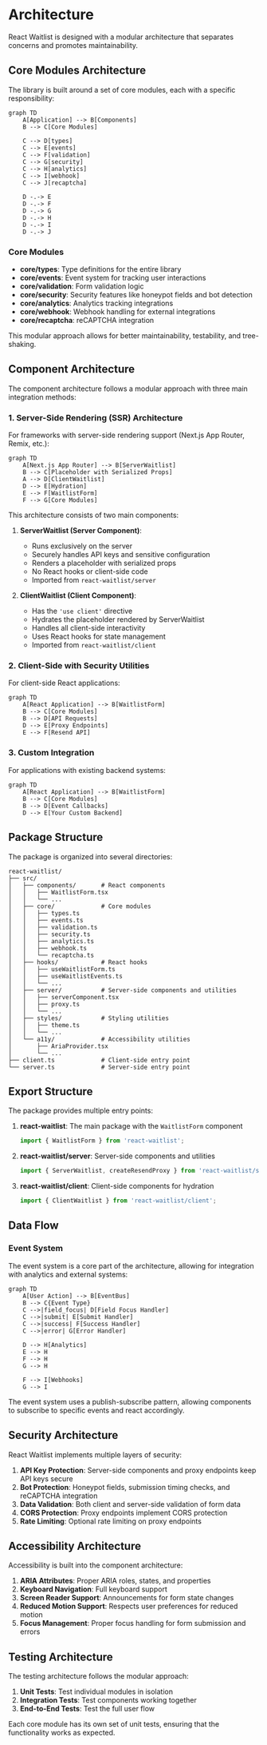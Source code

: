 # Architecture

React Waitlist is designed with a modular architecture that separates concerns and promotes maintainability.

## Core Modules Architecture

The library is built around a set of core modules, each with a specific responsibility:

```mermaid
graph TD
    A[Application] --> B[Components]
    B --> C[Core Modules]
    
    C --> D[types]
    C --> E[events]
    C --> F[validation]
    C --> G[security]
    C --> H[analytics]
    C --> I[webhook]
    C --> J[recaptcha]
    
    D -.-> E
    D -.-> F
    D -.-> G
    D -.-> H
    D -.-> I
    D -.-> J
```

### Core Modules

- **core/types**: Type definitions for the entire library
- **core/events**: Event system for tracking user interactions
- **core/validation**: Form validation logic
- **core/security**: Security features like honeypot fields and bot detection
- **core/analytics**: Analytics tracking integrations
- **core/webhook**: Webhook handling for external integrations
- **core/recaptcha**: reCAPTCHA integration

This modular approach allows for better maintainability, testability, and tree-shaking.

## Component Architecture

The component architecture follows a modular approach with three main integration methods:

### 1. Server-Side Rendering (SSR) Architecture

For frameworks with server-side rendering support (Next.js App Router, Remix, etc.):

```mermaid
graph TD
    A[Next.js App Router] --> B[ServerWaitlist]
    B --> C[Placeholder with Serialized Props]
    A --> D[ClientWaitlist]
    D --> E[Hydration]
    E --> F[WaitlistForm]
    F --> G[Core Modules]
```

This architecture consists of two main components:

1. **ServerWaitlist (Server Component)**: 
   - Runs exclusively on the server
   - Securely handles API keys and sensitive configuration
   - Renders a placeholder with serialized props
   - No React hooks or client-side code
   - Imported from `react-waitlist/server`

2. **ClientWaitlist (Client Component)**:
   - Has the `'use client'` directive
   - Hydrates the placeholder rendered by ServerWaitlist
   - Handles all client-side interactivity
   - Uses React hooks for state management
   - Imported from `react-waitlist/client`

### 2. Client-Side with Security Utilities

For client-side React applications:

```mermaid
graph TD
    A[React Application] --> B[WaitlistForm]
    B --> C[Core Modules]
    B --> D[API Requests]
    D --> E[Proxy Endpoints]
    E --> F[Resend API]
```

### 3. Custom Integration

For applications with existing backend systems:

```mermaid
graph TD
    A[React Application] --> B[WaitlistForm]
    B --> C[Core Modules]
    B --> D[Event Callbacks]
    D --> E[Your Custom Backend]
```

## Package Structure

The package is organized into several directories:

```
react-waitlist/
├── src/
│   ├── components/       # React components
│   │   ├── WaitlistForm.tsx
│   │   └── ...
│   ├── core/             # Core modules
│   │   ├── types.ts
│   │   ├── events.ts
│   │   ├── validation.ts
│   │   ├── security.ts
│   │   ├── analytics.ts
│   │   ├── webhook.ts
│   │   └── recaptcha.ts
│   ├── hooks/            # React hooks
│   │   ├── useWaitlistForm.ts
│   │   ├── useWaitlistEvents.ts
│   │   └── ...
│   ├── server/           # Server-side components and utilities
│   │   ├── serverComponent.tsx
│   │   ├── proxy.ts
│   │   └── ...
│   ├── styles/           # Styling utilities
│   │   ├── theme.ts
│   │   └── ...
│   └── a11y/             # Accessibility utilities
│       ├── AriaProvider.tsx
│       └── ...
├── client.ts             # Client-side entry point
└── server.ts             # Server-side entry point
```

## Export Structure

The package provides multiple entry points:

1. **react-waitlist**: The main package with the `WaitlistForm` component
   ```jsx
   import { WaitlistForm } from 'react-waitlist';
   ```

2. **react-waitlist/server**: Server-side components and utilities
   ```jsx
   import { ServerWaitlist, createResendProxy } from 'react-waitlist/server';
   ```

3. **react-waitlist/client**: Client-side components for hydration
   ```jsx
   import { ClientWaitlist } from 'react-waitlist/client';
   ```

## Data Flow

### Event System

The event system is a core part of the architecture, allowing for integration with analytics and external systems:

```mermaid
graph TD
    A[User Action] --> B[EventBus]
    B --> C{Event Type}
    C -->|field_focus| D[Field Focus Handler]
    C -->|submit| E[Submit Handler]
    C -->|success| F[Success Handler]
    C -->|error| G[Error Handler]
    
    D --> H[Analytics]
    E --> H
    F --> H
    G --> H
    
    F --> I[Webhooks]
    G --> I
```

The event system uses a publish-subscribe pattern, allowing components to subscribe to specific events and react accordingly.

## Security Architecture

React Waitlist implements multiple layers of security:

1. **API Key Protection**: Server-side components and proxy endpoints keep API keys secure
2. **Bot Protection**: Honeypot fields, submission timing checks, and reCAPTCHA integration
3. **Data Validation**: Both client and server-side validation of form data
4. **CORS Protection**: Proxy endpoints implement CORS protection
5. **Rate Limiting**: Optional rate limiting on proxy endpoints

## Accessibility Architecture

Accessibility is built into the component architecture:

1. **ARIA Attributes**: Proper ARIA roles, states, and properties
2. **Keyboard Navigation**: Full keyboard support
3. **Screen Reader Support**: Announcements for form state changes
4. **Reduced Motion Support**: Respects user preferences for reduced motion
5. **Focus Management**: Proper focus handling for form submission and errors

## Testing Architecture

The testing architecture follows the modular approach:

1. **Unit Tests**: Test individual modules in isolation
2. **Integration Tests**: Test components working together
3. **End-to-End Tests**: Test the full user flow

Each core module has its own set of unit tests, ensuring that the functionality works as expected. 